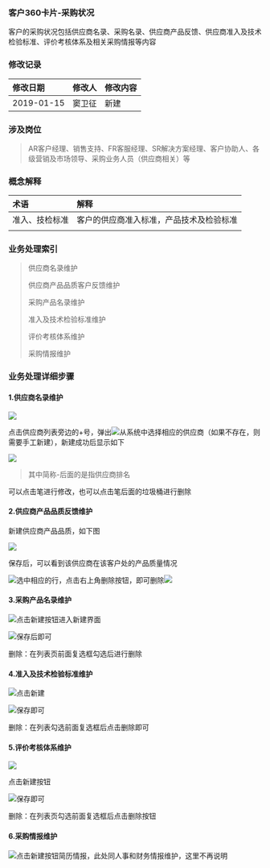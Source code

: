 ### 客户360卡片-采购状况

客户的采购状况包括供应商名录、采购名录、供应商产品反馈、供应商准入及技术检验标准、评价考核体系及相关采购情报等内容

### 修改记录

| 修改日期 | 修改人 | 修改内容 |
| :--- | :--- | :--- |
| 2019-01-15 | 窦卫征 | 新建 |

### 涉及岗位

> AR客户经理、销售支持、FR客服经理、SR解决方案经理、客户协助人、各级营销及市场领导、采购业务人员（供应商相关）等

### 概念解释

| 术语 | 解释 |
| :--- | :--- |
| 准入、技检标准 | 客户的供应商准入标准，产品技术及检验标准 |
|  |  |

### 业务处理索引

> 供应商名录维护
>
> 供应商产品品质客户反馈维护
>
> 采购产品名录维护
>
> 准入及技术检验标准维护
>
> 评价考核体系维护
>
> 采购情报维护

### 业务处理详细步骤

#### 1.供应商名录维护

![](/assets/gysminglwh2045.png)

点击供应商列表旁边的+号，弹出![](/assets/xjgysjm2047.png)从系统中选择相应的供应商（如果不存在，则需要手工新建），新建成功后显示如下

![](/assets/gysxjcg2048.png)

> 其中简称-后面的是指供应商排名

可以点击笔进行修改，也可以点击笔后面的垃圾桶进行删除

#### 2.供应商产品品质反馈维护

新建供应商产品品质，如下图

![](/assets/cpzlfk2054.png)

保存后，可以看到该供应商在该客户处的产品质量情况

![](/assets/khcpfk2055.png)选中相应的行，点击右上角删除按钮，即可删除![](/assets/ysjsckhfk2056.png)

#### 3.采购产品名录维护

![](/assets/cgcpml2059.png)点击新建按钮进入新建界面

![](/assets/xjcgcpml2059.png)保存后即可

删除：在列表页前面复选框勾选后进行删除

#### 4.准入及技术检验标准维护

![](/assets/zrjjbzlr2102.png)点击新建

![](/assets/pczrjjbzxj2103.png)保存即可

删除：在列表勾选前面复选框后点击删除即可

#### 5.评价考核体系维护

![](/assets/gyspjkhtx2104.png)

点击新建按钮

![](/assets/pjkhtxlr2104.png)保存即可

删除：在列表页勾选前面复选框后点击删除按钮

#### 6.采购情报维护

![](/assets/cgqbxj2106.png)点击新建按钮简历情报，此处同人事和财务情报维护，这里不再说明

